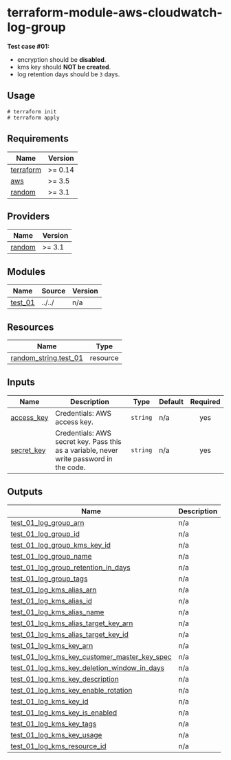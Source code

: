 # terraform-module-aws-cloudwatch-log-group

**Test case #01:**

- encryption should be **disabled**.
- kms key should **NOT be created**.
- log retention days should be `3` days.

## Usage

```
# terraform init
# terraform apply
```

<!-- BEGINNING OF PRE-COMMIT-TERRAFORM DOCS HOOK -->
## Requirements

| Name | Version |
|------|---------|
| <a name="requirement_terraform"></a> [terraform](#requirement\_terraform) | >= 0.14 |
| <a name="requirement_aws"></a> [aws](#requirement\_aws) | >= 3.5 |
| <a name="requirement_random"></a> [random](#requirement\_random) | >= 3.1 |

## Providers

| Name | Version |
|------|---------|
| <a name="provider_random"></a> [random](#provider\_random) | >= 3.1 |

## Modules

| Name | Source | Version |
|------|--------|---------|
| <a name="module_test_01"></a> [test\_01](#module\_test\_01) | ../../ | n/a |

## Resources

| Name | Type |
|------|------|
| [random_string.test_01](https://registry.terraform.io/providers/hashicorp/random/latest/docs/resources/string) | resource |

## Inputs

| Name | Description | Type | Default | Required |
|------|-------------|------|---------|:--------:|
| <a name="input_access_key"></a> [access\_key](#input\_access\_key) | Credentials: AWS access key. | `string` | n/a | yes |
| <a name="input_secret_key"></a> [secret\_key](#input\_secret\_key) | Credentials: AWS secret key. Pass this as a variable, never write password in the code. | `string` | n/a | yes |

## Outputs

| Name | Description |
|------|-------------|
| <a name="output_test_01_log_group_arn"></a> [test\_01\_log\_group\_arn](#output\_test\_01\_log\_group\_arn) | n/a |
| <a name="output_test_01_log_group_id"></a> [test\_01\_log\_group\_id](#output\_test\_01\_log\_group\_id) | n/a |
| <a name="output_test_01_log_group_kms_key_id"></a> [test\_01\_log\_group\_kms\_key\_id](#output\_test\_01\_log\_group\_kms\_key\_id) | n/a |
| <a name="output_test_01_log_group_name"></a> [test\_01\_log\_group\_name](#output\_test\_01\_log\_group\_name) | n/a |
| <a name="output_test_01_log_group_retention_in_days"></a> [test\_01\_log\_group\_retention\_in\_days](#output\_test\_01\_log\_group\_retention\_in\_days) | n/a |
| <a name="output_test_01_log_group_tags"></a> [test\_01\_log\_group\_tags](#output\_test\_01\_log\_group\_tags) | n/a |
| <a name="output_test_01_log_kms_alias_arn"></a> [test\_01\_log\_kms\_alias\_arn](#output\_test\_01\_log\_kms\_alias\_arn) | n/a |
| <a name="output_test_01_log_kms_alias_id"></a> [test\_01\_log\_kms\_alias\_id](#output\_test\_01\_log\_kms\_alias\_id) | n/a |
| <a name="output_test_01_log_kms_alias_name"></a> [test\_01\_log\_kms\_alias\_name](#output\_test\_01\_log\_kms\_alias\_name) | n/a |
| <a name="output_test_01_log_kms_alias_target_key_arn"></a> [test\_01\_log\_kms\_alias\_target\_key\_arn](#output\_test\_01\_log\_kms\_alias\_target\_key\_arn) | n/a |
| <a name="output_test_01_log_kms_alias_target_key_id"></a> [test\_01\_log\_kms\_alias\_target\_key\_id](#output\_test\_01\_log\_kms\_alias\_target\_key\_id) | n/a |
| <a name="output_test_01_log_kms_key_arn"></a> [test\_01\_log\_kms\_key\_arn](#output\_test\_01\_log\_kms\_key\_arn) | n/a |
| <a name="output_test_01_log_kms_key_customer_master_key_spec"></a> [test\_01\_log\_kms\_key\_customer\_master\_key\_spec](#output\_test\_01\_log\_kms\_key\_customer\_master\_key\_spec) | n/a |
| <a name="output_test_01_log_kms_key_deletion_window_in_days"></a> [test\_01\_log\_kms\_key\_deletion\_window\_in\_days](#output\_test\_01\_log\_kms\_key\_deletion\_window\_in\_days) | n/a |
| <a name="output_test_01_log_kms_key_description"></a> [test\_01\_log\_kms\_key\_description](#output\_test\_01\_log\_kms\_key\_description) | n/a |
| <a name="output_test_01_log_kms_key_enable_rotation"></a> [test\_01\_log\_kms\_key\_enable\_rotation](#output\_test\_01\_log\_kms\_key\_enable\_rotation) | n/a |
| <a name="output_test_01_log_kms_key_id"></a> [test\_01\_log\_kms\_key\_id](#output\_test\_01\_log\_kms\_key\_id) | n/a |
| <a name="output_test_01_log_kms_key_is_enabled"></a> [test\_01\_log\_kms\_key\_is\_enabled](#output\_test\_01\_log\_kms\_key\_is\_enabled) | n/a |
| <a name="output_test_01_log_kms_key_tags"></a> [test\_01\_log\_kms\_key\_tags](#output\_test\_01\_log\_kms\_key\_tags) | n/a |
| <a name="output_test_01_log_kms_key_usage"></a> [test\_01\_log\_kms\_key\_usage](#output\_test\_01\_log\_kms\_key\_usage) | n/a |
| <a name="output_test_01_log_kms_resource_id"></a> [test\_01\_log\_kms\_resource\_id](#output\_test\_01\_log\_kms\_resource\_id) | n/a |
<!-- END OF PRE-COMMIT-TERRAFORM DOCS HOOK -->
